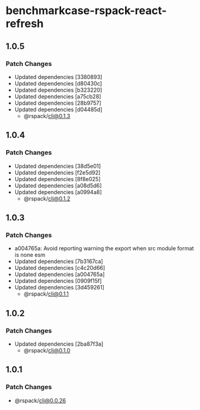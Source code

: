 # benchmarkcase-rspack-react-refresh

## 1.0.5

### Patch Changes

- Updated dependencies [3380893]
- Updated dependencies [d80430c]
- Updated dependencies [b323220]
- Updated dependencies [a75cb28]
- Updated dependencies [28b9757]
- Updated dependencies [d04485d]
  - @rspack/cli@0.1.3

## 1.0.4

### Patch Changes

- Updated dependencies [38d5e01]
- Updated dependencies [f2e5d92]
- Updated dependencies [8f8e025]
- Updated dependencies [a08d5d6]
- Updated dependencies [a0994a8]
  - @rspack/cli@0.1.2

## 1.0.3

### Patch Changes

- a004765a: Avoid reporting warning the export when src module format is none esm
- Updated dependencies [7b3167ca]
- Updated dependencies [c4c20d66]
- Updated dependencies [a004765a]
- Updated dependencies [0909f15f]
- Updated dependencies [3d459261]
  - @rspack/cli@0.1.1

## 1.0.2

### Patch Changes

- Updated dependencies [2ba87f3a]
  - @rspack/cli@0.1.0

## 1.0.1

### Patch Changes

- @rspack/cli@0.0.26
